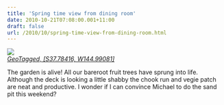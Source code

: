 ```yaml
---
title: 'Spring time view from dining room'
date: 2010-10-21T07:08:00.001+11:00
draft: false
url: /2010/10/spring-time-view-from-dining-room.html
---
```


![](http://lh3.ggpht.com/_i63U3ulGoC4/TL9MIy_cCoI/AAAAAAAAAGc/geqDSg-iLOg/img.jpg)  
_[GeoTagged, \[S37.78416, W144.99081\]](http://maps.google.com/maps?q=-37.78416,144.99081)_  
  
The garden is alive! All our bareroot fruit trees have sprung into life. Although the deck is looking a little shabby the chook run and vegie patch are neat and productive. I wonder if I can convince Michael to do the sand pit this weekend?